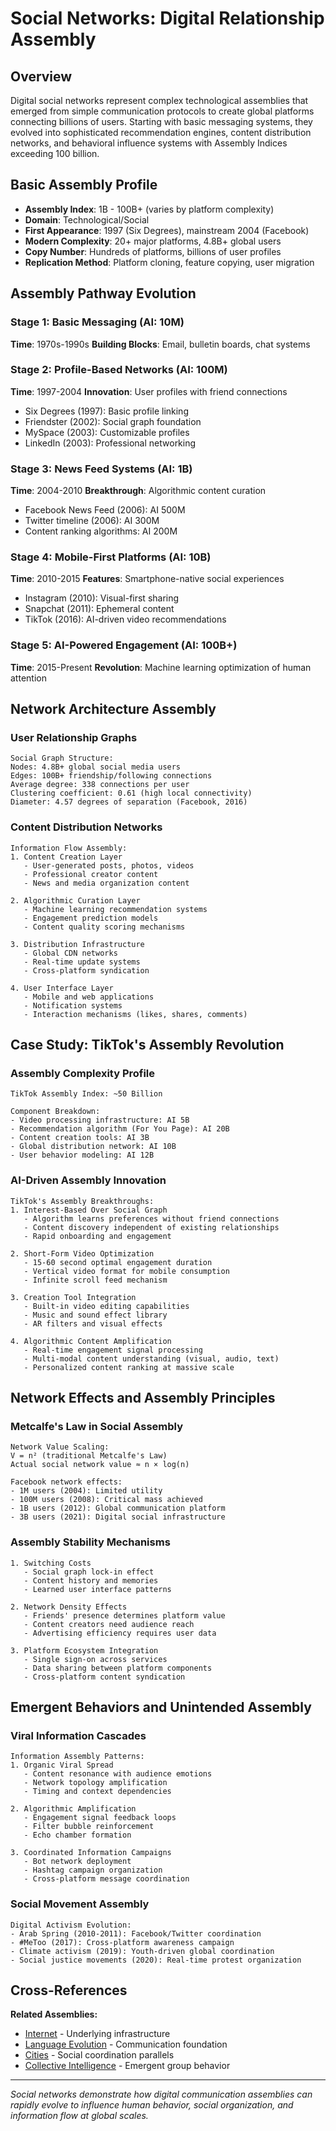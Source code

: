 # Social Networks: Digital Relationship Assembly

## Overview

Digital social networks represent complex technological assemblies that emerged from simple communication protocols to create global platforms connecting billions of users. Starting with basic messaging systems, they evolved into sophisticated recommendation engines, content distribution networks, and behavioral influence systems with Assembly Indices exceeding 100 billion.

## Basic Assembly Profile

- **Assembly Index**: 1B - 100B+ (varies by platform complexity)
- **Domain**: Technological/Social
- **First Appearance**: 1997 (Six Degrees), mainstream 2004 (Facebook)
- **Modern Complexity**: 20+ major platforms, 4.8B+ global users
- **Copy Number**: Hundreds of platforms, billions of user profiles
- **Replication Method**: Platform cloning, feature copying, user migration

## Assembly Pathway Evolution

### Stage 1: Basic Messaging (AI: 10M)
**Time**: 1970s-1990s
**Building Blocks**: Email, bulletin boards, chat systems

### Stage 2: Profile-Based Networks (AI: 100M)
**Time**: 1997-2004
**Innovation**: User profiles with friend connections
- Six Degrees (1997): Basic profile linking
- Friendster (2002): Social graph foundation
- MySpace (2003): Customizable profiles
- LinkedIn (2003): Professional networking

### Stage 3: News Feed Systems (AI: 1B)
**Time**: 2004-2010
**Breakthrough**: Algorithmic content curation
- Facebook News Feed (2006): AI 500M
- Twitter timeline (2006): AI 300M
- Content ranking algorithms: AI 200M

### Stage 4: Mobile-First Platforms (AI: 10B)
**Time**: 2010-2015
**Features**: Smartphone-native social experiences
- Instagram (2010): Visual-first sharing
- Snapchat (2011): Ephemeral content
- TikTok (2016): AI-driven video recommendations

### Stage 5: AI-Powered Engagement (AI: 100B+)
**Time**: 2015-Present
**Revolution**: Machine learning optimization of human attention

## Network Architecture Assembly

### User Relationship Graphs
```
Social Graph Structure:
Nodes: 4.8B+ global social media users
Edges: 100B+ friendship/following connections
Average degree: 338 connections per user
Clustering coefficient: 0.61 (high local connectivity)
Diameter: 4.57 degrees of separation (Facebook, 2016)
```

### Content Distribution Networks
```
Information Flow Assembly:
1. Content Creation Layer
   - User-generated posts, photos, videos
   - Professional creator content
   - News and media organization content

2. Algorithmic Curation Layer  
   - Machine learning recommendation systems
   - Engagement prediction models
   - Content quality scoring mechanisms

3. Distribution Infrastructure
   - Global CDN networks
   - Real-time update systems
   - Cross-platform syndication

4. User Interface Layer
   - Mobile and web applications
   - Notification systems
   - Interaction mechanisms (likes, shares, comments)
```

## Case Study: TikTok's Assembly Revolution

### Assembly Complexity Profile
```
TikTok Assembly Index: ~50 Billion

Component Breakdown:
- Video processing infrastructure: AI 5B
- Recommendation algorithm (For You Page): AI 20B
- Content creation tools: AI 3B
- Global distribution network: AI 10B
- User behavior modeling: AI 12B
```

### AI-Driven Assembly Innovation
```
TikTok's Assembly Breakthroughs:
1. Interest-Based Over Social Graph
   - Algorithm learns preferences without friend connections
   - Content discovery independent of existing relationships
   - Rapid onboarding and engagement

2. Short-Form Video Optimization
   - 15-60 second optimal engagement duration
   - Vertical video format for mobile consumption
   - Infinite scroll feed mechanism

3. Creation Tool Integration
   - Built-in video editing capabilities
   - Music and sound effect library
   - AR filters and visual effects

4. Algorithmic Content Amplification
   - Real-time engagement signal processing
   - Multi-modal content understanding (visual, audio, text)
   - Personalized content ranking at massive scale
```

## Network Effects and Assembly Principles

### Metcalfe's Law in Social Assembly
```
Network Value Scaling:
V = n² (traditional Metcalfe's Law)
Actual social network value ≈ n × log(n)

Facebook network effects:
- 1M users (2004): Limited utility
- 100M users (2008): Critical mass achieved
- 1B users (2012): Global communication platform
- 3B users (2021): Digital social infrastructure
```

### Assembly Stability Mechanisms
```
1. Switching Costs
   - Social graph lock-in effect
   - Content history and memories
   - Learned user interface patterns

2. Network Density Effects
   - Friends' presence determines platform value
   - Content creators need audience reach
   - Advertising efficiency requires user data

3. Platform Ecosystem Integration
   - Single sign-on across services
   - Data sharing between platform components
   - Cross-platform content syndication
```

## Emergent Behaviors and Unintended Assembly

### Viral Information Cascades
```
Information Assembly Patterns:
1. Organic Viral Spread
   - Content resonance with audience emotions
   - Network topology amplification
   - Timing and context dependencies

2. Algorithmic Amplification
   - Engagement signal feedback loops
   - Filter bubble reinforcement
   - Echo chamber formation

3. Coordinated Information Campaigns
   - Bot network deployment
   - Hashtag campaign organization
   - Cross-platform message coordination
```

### Social Movement Assembly
```
Digital Activism Evolution:
- Arab Spring (2010-2011): Facebook/Twitter coordination
- #MeToo (2017): Cross-platform awareness campaign
- Climate activism (2019): Youth-driven global coordination
- Social justice movements (2020): Real-time protest organization
```

## Cross-References

**Related Assemblies:**
- [Internet](/case_studies/internet/) - Underlying infrastructure
- [Language Evolution](/case_studies/language_evolution/) - Communication foundation
- [Cities](/case_studies/cities/) - Social coordination parallels
- [Collective Intelligence](/pathways/hybrid/collective_intelligence/) - Emergent group behavior

---

*Social networks demonstrate how digital communication assemblies can rapidly evolve to influence human behavior, social organization, and information flow at global scales.*